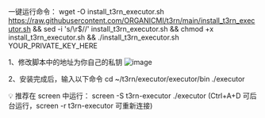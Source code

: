 一键运行命令：
wget -O install_t3rn_executor.sh https://raw.githubusercontent.com/ORGANICMI/t3rn/main/install_t3rn_executor.sh && sed -i 's/\r$//' install_t3rn_executor.sh && chmod +x install_t3rn_executor.sh && ./install_t3rn_executor.sh YOUR_PRIVATE_KEY_HERE

1、修改脚本中的地址为你自己的私钥
![image](https://github.com/user-attachments/assets/aff60f0e-7ce1-4089-9ae5-0ff5519558b0)

2、安装完成后，输入以下命令
cd ~/t3rn/executor/executor/bin
./executor

💡 推荐在 screen 中运行：
screen -S t3rn-executor
./executor
(Ctrl+A+D 可后台运行，screen -r t3rn-executor 可重新连接)
